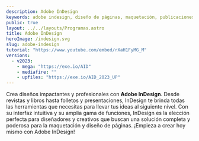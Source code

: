 ```yaml
---
description: Adobe InDesign
keywords: adobe indesign, diseño de páginas, maquetación, publicaciones impresas, publicaciones digitales, diseño editorial, crear diseños, herramientas de diseño, interfaz intuitiva, solución completa, diseñadores y creativos, indesign 2023, indesign gratis
public: true
layout: ../../layouts/Programas.astro
title: Adobe InDesign
heroImage: /indesign.svg
slug: adobe-indesign
tutorial: "https://www.youtube.com/embed/rXaH1FyMG_M"
versions:
  - v2023:
    - mega: "https://exe.io/AID"
    - mediafire: ""
    - upfiles: "https://exe.io/AID_2023_UP"
---
```


Crea diseños impactantes y profesionales con <b>Adobe InDesign</b>. Desde revistas y libros hasta folletos y presentaciones, InDesign te brinda todas las herramientas que necesitas para llevar tus ideas al siguiente nivel. Con su interfaz intuitiva y su amplia gama de funciones, InDesign es la elección perfecta para diseñadores y creativos que buscan una solución completa y poderosa para la maquetación y diseño de páginas. ¡Empieza a crear hoy mismo con Adobe InDesign!
